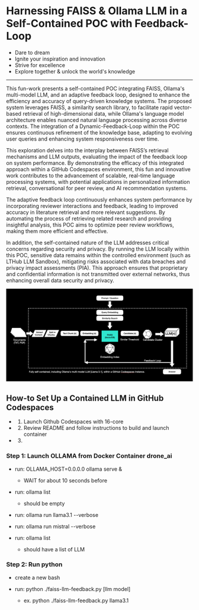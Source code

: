 # Harnessing FAISS & Ollama LLM in a Self-Contained POC with Feedback-Loop


- Dare to dream
- Ignite your inspiration and innovation
- Strive for excellence
- Explore together & unlock the world's knowledge

------------------------------

This fun-work presents a self-contained POC integrating FAISS, Ollama's multi-model LLM, and an adaptive feedback loop, designed to enhance the efficiency and accuracy of query-driven knowledge systems. The proposed system leverages FAISS, a similarity search library, to facilitate rapid vector-based retrieval of high-dimensional data, while Ollama's language model architecture enables nuanced natural language processing across diverse contexts. The integration of a Dynamic-Feedback-Loop within the POC ensures continuous refinement of the knowledge base, adapting to evolving user queries and enhancing system responsiveness over time. 

This exploration delves into the interplay between FAISS’s retrieval mechanisms and LLM outputs, evaluating the impact of the feedback loop on system performance. By demonstrating the efficacy of this integrated approach within a GitHub Codespaces environment, this fun and innovative work contributes to the advancement of scalable, real-time language processing systems, with potential applications in personalized information retrieval, conversational for peer review, and AI recommendation systems. 

The adaptive feedback loop continuously enhances system performance by incorporating reviewer interactions and feedback, leading to improved accuracy in literature retrieval and more relevant suggestions. By automating the process of retrieving related research and providing insightful analysis, this POC aims to optimize peer review workflows, making them more efficient and effective.

In addition, the self-contained nature of the LLM addresses critical concerns regarding security and privacy. By running the LLM locally within this POC, sensitive data remains within the controlled environment (such as LTHub LLM Sandbox), mitigating risks associated with data breaches and privacy impact assessments (PIA). This approach ensures that proprietary and confidential information is not transmitted over external networks, thus enhancing overall data security and privacy. 

![alt text](image.png)


## How-to Set Up a Contained LLM in GitHub Codespaces

- 1. Launch Github Codespaces with 16-core
- 2. Review README and follow instructions to build and launch container
- 3.


### Step 1: Launch OLLAMA from Docker Container drone_ai

- run: OLLAMA_HOST=0.0.0.0 ollama serve &
    - WAIT for about 10 seconds before <press enter>

- run: ollama list
    - should be empty

- run: ollama run llama3.1 --verbose

- run: ollama run mistral --verbose

- run: ollama list
    - should have a list of LLM

### Step 2: Run python

- create a new bash 

- run: python ./faiss-llm-feedback.py [llm model] 
    - ex. python ./faiss-llm-feedback.py llama3.1

